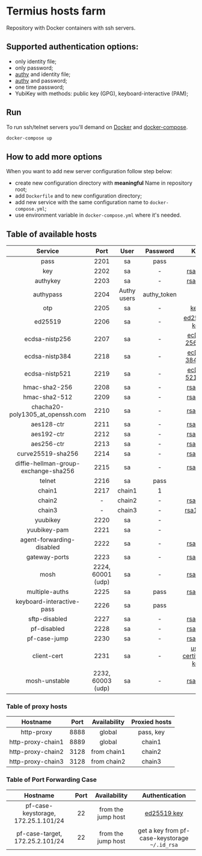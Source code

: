 # Termius hosts farm

Repository with Docker containers with ssh servers.

## Supported authentication options:

- only identity file;
- only password;
- [authy](https://www.authy.com) and identity file;
- [authy](https://www.authy.com) and password;
- one time password;
- YubiKey with methods: public key (GPG), keyboard-interactive (PAM);

## Run

To run ssh/telnet servers you'll demand on [Docker](https://www.docker.com)
and [docker-compose](https://pypi.python.org/pypi/docker-compose).

```bash
docker-compose up
```

## How to add more options

When you want to add new server configuration follow step below:

- create new configuration directory with **meaningful** Name in repository root;
- add `Dockerfile` and to new configuration directory;
- add new service with the same configuration name to `docker-compose.yml`;
- use environment variable in `docker-compose.yml` where it's needed.

## Table of available hosts

|               Service                |       Port        |    User     |  Password   |                      Key                      |
|:------------------------------------:|:-----------------:|:-----------:|:-----------:|:---------------------------------------------:|
|                 pass                 |       2201        |     sa      |    pass     |                       -                       |
|                 key                  |       2202        |     sa      |      -      |            [rsa key](/keys/id_rsa)            |
|               authykey               |       2203        |     sa      |      -      |            [rsa key](/keys/id_rsa)            |
|              authypass               |       2204        | Authy users | authy_token |                       -                       |
|                 otp                  |       2205        |     sa      |      -      |             [keys](/otp/keys.txt)             |
|               ed25519                |       2206        |     sa      |      -      |        [ed25519 key](/keys/id_ed25519)        |
|            ecdsa-nistp256            |       2207        |     sa      |      -      |   [ecDSA 256 key](/keys/id_ecdsa_nistp256)    |
|            ecdsa-nistp384            |       2218        |     sa      |      -      |   [ecDSA 384 key](/keys/id_ecdsa_nistp384)    |
|            ecdsa-nistp521            |       2219        |     sa      |      -      |   [ecDSA 521 key](/keys/id_ecdsa_nistp521)    |
|            hmac-sha2-256             |       2208        |     sa      |      -      |            [rsa key](/keys/id_rsa)            |
|            hmac-sha2-512             |       2209        |     sa      |      -      |            [rsa key](/keys/id_rsa)            |
|   chacha20-poly1305_at_openssh.com   |       2210        |     sa      |      -      |            [rsa key](/keys/id_rsa)            |
|              aes128-ctr              |       2211        |     sa      |      -      |            [rsa key](/keys/id_rsa)            |
|              aes192-ctr              |       2212        |     sa      |      -      |            [rsa key](/keys/id_rsa)            |
|              aes256-ctr              |       2213        |     sa      |      -      |            [rsa key](/keys/id_rsa)            |
|          curve25519-sha256           |       2214        |     sa      |      -      |            [rsa key](/keys/id_rsa)            |
| diffie-hellman-group-exchange-sha256 |       2215        |     sa      |      -      |            [rsa key](/keys/id_rsa)            |
|                telnet                |       2216        |     sa      |    pass     |                       -                       |
|                chain1                |       2217        |   chain1    |      1      |                       -                       |
|                chain2                |         -         |   chain2    |      -      |            [rsa key](/keys/id_rsa)            |
|                chain3                |         -         |   chain3    |      -      |           [rsa1 key](/keys/id_rsa1)           |
|               yuubikey               |       2220        |     sa      |      -      |                       -                       |
|             yuubikey-pam             |       2221        |     sa      |      -      |                       -                       |
|      agent-forwarding-disabled       |       2222        |     sa      |      -      |            [rsa key](/keys/id_rsa)            |
|            gateway-ports             |       2223        |     sa      |      -      |            [rsa key](/keys/id_rsa)            |
|                 mosh                 | 2224, 60001 (udp) |     sa      |      -      |            [rsa key](/keys/id_rsa)            |
|            multiple-auths            |       2225        |     sa      |    pass     |            [rsa key](/keys/id_rsa)            |
|      keyboard-interactive-pass       |       2226        |     sa      |    pass     |                       -                       |
|            sftp-disabled             |       2227        |     sa      |      -      |            [rsa key](/keys/id_rsa)            |
|             pf-disabled              |       2228        |     sa      |      -      |            [rsa key](/keys/id_rsa)            |
|             pf-case-jump             |       2230        |     sa      |      -      |            [rsa key](/keys/id_rsa)            |
|             client-cert              |       2231        |     sa      |      -      | [user certificate key](/client-cert/user-key) |
|            mosh-unstable             | 2232, 60003 (udp) |     sa      |      -      |            [rsa key](/keys/id_rsa)            |

### Table of proxy hosts

|     Hostname      | Port | Availability | Proxied hosts |
|:-----------------:|:----:|:------------:|:-------------:|
|    http-proxy     | 8888 |    global    |   pass, key   |
| http-proxy-chain1 | 8889 |    global    |    chain1     |
| http-proxy-chain2 | 3128 | from chain1  |    chain2     |
| http-proxy-chain3 | 3128 | from chain2  |    chain3     |

### Table of Port Forwarding Case

|              Hostname               | Port |    Availability    |                Authentication                 |
|:-----------------------------------:|:----:|:------------------:|:---------------------------------------------:|
| pf-case-keystorage, 172.25.1.101/24 |  22  | from the jump host |      [ed25519 key](/keys/id_ed25519.pub)      |
|   pf-case-target, 172.25.2.101/24   |  22  | from the jump host | get a key from pf-case-keystorage `~/.id_rsa` |
